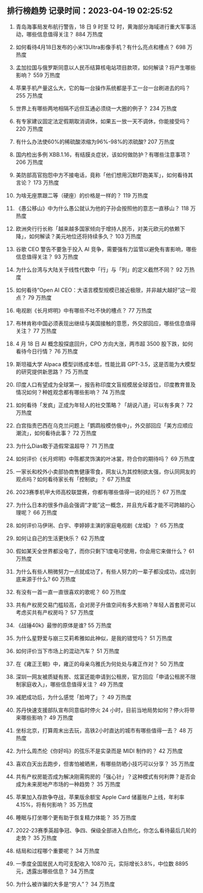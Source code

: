 
## 排行榜趋势 记录时间：2023-04-19 02:25:52
  
  1. 青岛海事局发布航行警告，18 日 9 时至 12 时，黄海部分海域进行重大军事活动，哪些信息值得关注？ 884 万热度
    
  2. 如何看待4月18日发布的小米13Ultra影像手机？有什么亮点和槽点？ 698 万热度
    
  3. 孟加拉国与俄罗斯同意以人民币结算核电站项目款项，如何解读？将产生哪些影响？ 559 万热度
    
  4. 苹果手机产量这么大，它的每一台操作系统都是手工一台一台刷进去的吗？ 255 万热度
    
  5. 世界上有哪些两地相隔不远但互通必须绕一大圈的例子？ 234 万热度
    
  6. 有专家建议固定法定假期取消调休，如果五一放一天不调休，你能接受吗？ 220 万热度
    
  7. 有什么办法使60%的稀硫酸浓缩为96%-98%的浓硫酸? 207 万热度
    
  8. 国内检出多例 XBB.1.16，有结膜炎症状，该如何做防护？有哪些注意事项？ 206 万热度
    
  9. 美防部高官抱怨中方不接电话，竟称「他们想用沉默吓跑美军」，如何看待其言论？ 173 万热度
    
  10. 为啥无座票跟二等（硬座）的价格是一样的？ 119 万热度
    
  11. 《愚公移山》中为什么愚公就认为他的子孙会按照他的意志一直移山？ 118 万热度
    
  12. 欧洲央行行长称「越来越多国家倾向于增持人民币，对美元欧元的依赖下降」，如何解读？美元地位还将持续多久？ 103 万热度
    
  13. 谷歌 CEO 警告不要急于投入 AI 竞争，需要强有力监管以避免有害影响，哪些信息值得关注？ 93 万热度
    
  14. 为什么台湾与大陆关于线性代数中「行」与「列」的定义截然不同？ 92 万热度
    
  15. 如何看待“Open AI CEO：大语言模型规模已接近极限，并非越大越好”这一观点？ 79 万热度
    
  16. 电视剧《长月烬明》中有哪些不吐不快的槽点？ 77 万热度
    
  17. 布林肯称中国必须表现出继续与美国接触的意愿，外交部回应，哪些信息值得关注？ 77 万热度
    
  18. 4 月 18 日 AI 概念股探底回升，CPO 方向大涨，两市超 3500 股下跌，如何看待今日行情？ 76 万热度
    
  19. 斯坦福大学 Alpaca 模型训练成本低，性能比肩 GPT-3.5，这是否能为大模型的研究提供新思路？ 75 万热度
    
  20. 印度人口有望成为全球第一，报告称印度文盲规模居全球首位，印度教育普及情况如何？种姓观念都有哪些影响？ 74 万热度
    
  21. 如何看待「发疯」正成为年轻人的社交策略？「胡说八道」可以有多爽？ 72 万热度
    
  22. 白宫指责巴西在乌克兰问题上「鹦鹉般模仿俄中」，外交部回应「美方应顺应潮流」，如何看待此事？ 72 万热度
    
  23. 为什么Dias敢于造假常温超导？ 71 万热度
    
  24. 如何评价《长月烬明》中陈都灵饰演的叶冰裳，符合你的期待吗？ 69 万热度
    
  25. 一家长和校外小卖部协商售健康零食，网友认为其控制欲太强，你认同网友的观点吗？如何看待家长有「控制欲」？ 67 万热度
    
  26. 2023赛季机甲大师高校联盟赛，你都有哪些值得一说的经历？ 67 万热度
    
  27. 为什么日本的很多作品会强调“才能”这一概念，并且充斥着才能不可跨越的心理呢？ 66 万热度
    
  28. 如何评价马伊琍、白宇、李婷婷主演的家庭电视剧《龙城》？ 65 万热度
    
  29. 如何让自己的生活更快乐？ 62 万热度
    
  30. 假如某天全世界都没电了，而你只剩下1度电可使用，你会用它来做什么？ 61 万热度
    
  31. 为什么有些人稍微努力一点就成功了，有些人努力的一辈子都没成功，成功到底来源于什么? 60 万热度
    
  32. 有没有一首一直一直很喜欢的歌呢？ 60 万热度
    
  33. 共有产权房交易门槛较高，会对房子升值空间有多大影响？年轻人首套房可以考虑买共有产权房吗？ 57 万热度
    
  34. 《战锤40k》最惨的原体是谁? 55 万热度
    
  35. 为什么星野爱与崩三艾莉希雅如此神似，是我的错觉吗？ 51 万热度
    
  36. 如何评价当下市场上的混动汽车？ 51 万热度
    
  37. 在《雍正王朝》中，雍正的母亲乌雅氏为何处处与雍正作对？ 50 万热度
    
  38. 深圳一网友被质疑有房、炫富还能申请到公租房，官方回应「申请公租房不限制家庭收入」，哪些信息值得关注？ 49 万热度
    
  39. 减肥成功后，为什么感觉「脸垮了」？ 49 万热度
    
  40. 苏丹快速支援部队宣布同意临时停火 24 小时，目前当地局势如何？停火将带来哪些影响？ 49 万热度
    
  41. 坐标北京，打算周末出去玩，高铁2小时直达的城市有哪些值得一去？ 48 万热度
    
  42. 为什么周杰伦《你好吗》的弦乐不是实录而是 MIDI 制作的？ 42 万热度
    
  43. 喜欢白天出去跑步，但害怕被晒黑，有哪些防晒小技巧可以分享？ 35 万热度
    
  44. 共有产权房能否成为解决刚需购房的「强心针」？这种模式有何利弊？是否会成为未来房地产市场的一种趋势？ 35 万热度
    
  45. 苹果加入存款争夺战，苹果版余额宝 Apple Card 储蓄账户上线，年利率 4.15%，将有何影响？ 35 万热度
    
  46. 睡眠与打坐哪个更有助于恢复精力体能？ 35 万热度
    
  47. 2022-23赛季英超争冠、争四、保级全部进入白热化，你怎么看待最后几轮的走势？ 35 万热度
    
  48. 结局和过程哪个重要呢？ 34 万热度
    
  49. 一季度全国居民人均可支配收入 10870 元，实际增长3.8%，中位数 8895 元，透露出哪些信息？ 34 万热度
    
  50. 为什么被诈骗的大多是“穷人”？ 34 万热度
    
